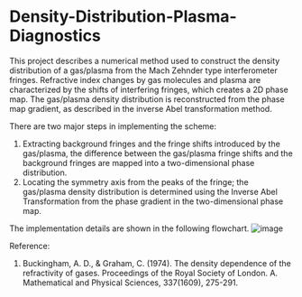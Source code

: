 # Density-Distribution-Plasma-Diagnostics

This project describes a numerical method used to construct the density distribution of a gas/plasma from the Mach Zehnder type interferometer fringes. Refractive index changes by gas molecules and plasma are characterized by the shifts of interfering fringes, which creates a 2D phase map. The gas/plasma density distribution is reconstructed from the phase map gradient, as described in the inverse Abel transformation method.

There are two major steps in implementing the scheme: 
1.	Extracting background fringes and the fringe shifts introduced by the gas/plasma, the difference between the gas/plasma fringe shifts and the background fringes are mapped into a two-dimensional phase distribution.
2.	Locating the symmetry axis from the peaks of the fringe; the gas/plasma density distribution is determined using the Inverse Abel Transformation from the phase gradient in the two-dimensional phase map.

The implementation details are shown in the following flowchart.
![image](https://user-images.githubusercontent.com/37091297/203460664-dbe0cb66-db83-48e2-bdbb-29aaac29309c.png)




Reference:
1.	Buckingham, A. D., & Graham, C. (1974). The density dependence of the refractivity of gases. Proceedings of the Royal Society of London. A. Mathematical and Physical Sciences, 337(1609), 275-291.


